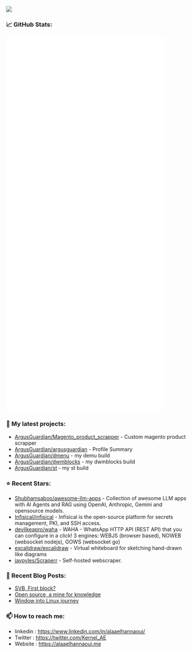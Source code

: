 <img align="center" src="https://media1.giphy.com/media/13HgwGsXF0aiGY/giphy.gif" />

### 📈 GitHub Stats:

<p align="left"><img src="https://raw.githubusercontent.com/Argusguardian/argusguardian/main/github-metrics.svg" /></p>

### 🌱 My latest projects:

- [ArgusGuardian/Magento_product_scrapper](https://github.com/ArgusGuardian/Magento_product_scrapper) - Custom magento product scrapper
- [ArgusGuardian/argusguardian](https://github.com/ArgusGuardian/argusguardian) - Profile Summary
- [ArgusGuardian/dmenu](https://github.com/ArgusGuardian/dmenu) - my demu build
- [ArgusGuardian/dwmblocks](https://github.com/ArgusGuardian/dwmblocks) - my dwmblocks build
- [ArgusGuardian/st](https://github.com/ArgusGuardian/st) - my st build
### ⭐ Recent Stars:

- [Shubhamsaboo/awesome-llm-apps](https://github.com/Shubhamsaboo/awesome-llm-apps) - Collection of awesome LLM apps with AI Agents and RAG using OpenAI, Anthropic, Gemini and opensource models.
- [Infisical/infisical](https://github.com/Infisical/infisical) - Infisical is the open-source platform for secrets management, PKI, and SSH access.
- [devlikeapro/waha](https://github.com/devlikeapro/waha) - WAHA - WhatsApp HTTP API (REST API) that you can configure in a click! 3 engines: WEBJS (browser based), NOWEB (websocket nodejs), GOWS (websocket go)
- [excalidraw/excalidraw](https://github.com/excalidraw/excalidraw) - Virtual whiteboard for sketching hand-drawn like diagrams
- [jaypyles/Scraperr](https://github.com/jaypyles/Scraperr) - Self-hosted webscraper.
### 📰 Recent Blog Posts:

- [SVB, First block?](https://alaaelhannaoui.me/blog/svb-collapse/)
- [Open source, a mine for knowledge](https://alaaelhannaoui.me/blog/open-source/)
- [Window into Linux journey](https://alaaelhannaoui.me/blog/window-to-linux/)

### 📫 How to reach me:

- linkedin : <https://www.linkedin.com/in/alaaelhannaoui/>
- Twitter : <https://twitter.com/Kernel_AE>
- Website : <https://alaaelhannaoui.me>
